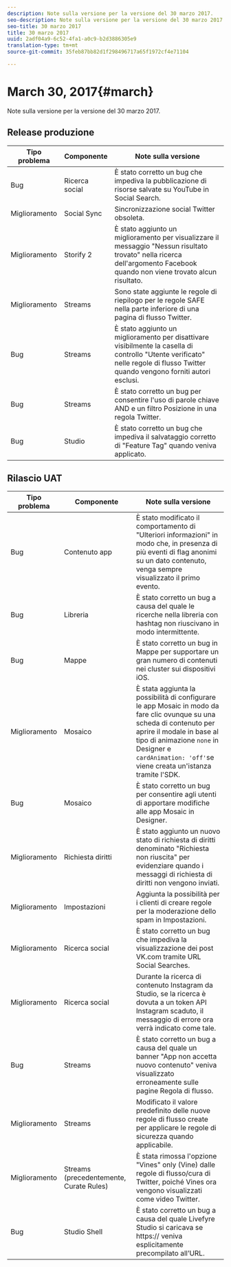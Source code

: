```yaml
---
description: Note sulla versione per la versione del 30 marzo 2017.
seo-description: Note sulla versione per la versione del 30 marzo 2017.
seo-title: 30 marzo 2017
title: 30 marzo 2017
uuid: 2adf04a9-6c52-4fa1-a0c9-b2d3886305e9
translation-type: tm+mt
source-git-commit: 35feb87bb82d1f298496717a65f1972cf4e71104

---
```



# March 30, 2017{#march}

Note sulla versione per la versione del 30 marzo 2017.

## Release produzione

| Tipo problema | Componente | Note sulla versione |
|---|---|---|
| Bug | Ricerca social | È stato corretto un bug che impediva la pubblicazione di risorse salvate su YouTube in Social Search. |
| Miglioramento | Social Sync | Sincronizzazione social Twitter obsoleta. |
| Miglioramento | Storify 2 | È stato aggiunto un miglioramento per visualizzare il messaggio "Nessun risultato trovato" nella ricerca dell'argomento Facebook quando non viene trovato alcun risultato. |
| Miglioramento | Streams | Sono state aggiunte le regole di riepilogo per le regole SAFE nella parte inferiore di una pagina di flusso Twitter. |
| Bug | Streams | È stato aggiunto un miglioramento per disattivare visibilmente la casella di controllo "Utente verificato" nelle regole di flusso Twitter quando vengono forniti autori esclusi. |
| Bug | Streams | È stato corretto un bug per consentire l'uso di parole chiave AND e un filtro Posizione in una regola Twitter. |
| Bug | Studio | È stato corretto un bug che impediva il salvataggio corretto di "Feature Tag" quando veniva applicato. |

## Rilascio UAT

| Tipo problema | Componente | Note sulla versione |
|---|---|---|
| Bug | Contenuto app | È stato modificato il comportamento di "Ulteriori informazioni" in modo che, in presenza di più eventi di flag anonimi su un dato contenuto, venga sempre visualizzato il primo evento. |
| Bug | Libreria | È stato corretto un bug a causa del quale le ricerche nella libreria con hashtag non riuscivano in modo intermittente. |
| Bug | Mappe | È stato corretto un bug in Mappe per supportare un gran numero di contenuti nei cluster sui dispositivi iOS. |
| Miglioramento | Mosaico | È stata aggiunta la possibilità di configurare le app Mosaic in modo da fare clic ovunque su una scheda di contenuto per aprire il modale in base al tipo di animazione `none` in Designer e `cardAnimation: 'off'`se viene creata un'istanza tramite l'SDK. |
| Bug | Mosaico | È stato corretto un bug per consentire agli utenti di apportare modifiche alle app Mosaic in Designer. |
| Miglioramento | Richiesta diritti | È stato aggiunto un nuovo stato di richiesta di diritti denominato "Richiesta non riuscita" per evidenziare quando i messaggi di richiesta di diritti non vengono inviati. |
| Miglioramento | Impostazioni | Aggiunta la possibilità per i clienti di creare regole per la moderazione dello spam in Impostazioni. |
| Miglioramento | Ricerca social | È stato corretto un bug che impediva la visualizzazione dei post VK.com tramite URL Social Searches. |
| Miglioramento | Ricerca social | Durante la ricerca di contenuto Instagram da Studio, se la ricerca è dovuta a un token API Instagram scaduto, il messaggio di errore ora verrà indicato come tale. |
| Bug | Streams | È stato corretto un bug a causa del quale un banner "App non accetta nuovo contenuto" veniva visualizzato erroneamente sulle pagine Regola di flusso. |
| Miglioramento | Streams | Modificato il valore predefinito delle nuove regole di flusso create per applicare le regole di sicurezza quando applicabile. |
| Miglioramento | Streams (precedentemente, Curate Rules) | È stata rimossa l'opzione "Vines" only (Vine) dalle regole di flusso/cura di Twitter, poiché Vines ora vengono visualizzati come video Twitter. |
| Bug | Studio Shell | È stato corretto un bug a causa del quale Livefyre Studio si caricava se https:// veniva esplicitamente precompilato all’URL. |

